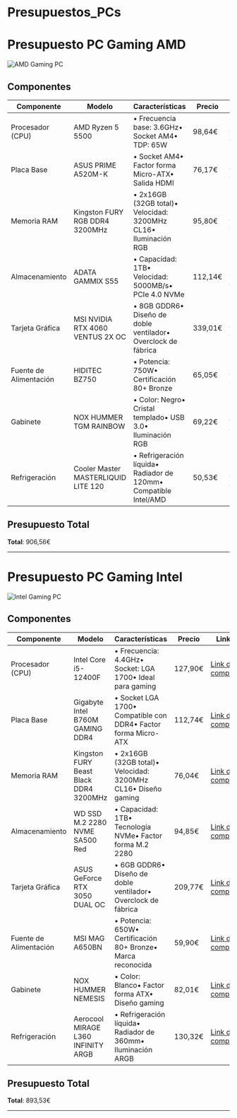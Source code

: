 # Presupuestos_PCs

# Presupuesto PC Gaming AMD

![AMD Gaming PC](URL_DE_LA_IMAGEN_AMD_PC)

## Componentes

| Componente | Modelo | Características | Precio | Link |
|------------|--------|-----------------|---------|------|
| Procesador (CPU) | AMD Ryzen 5 5500 | • Frecuencia base: 3.6GHz• Socket AM4• TDP: 65W | 98,64€ | [Link de compra](https://www.pccomponentes.com/amd-ryzen-5-5500-36ghz-box) |
| Placa Base | ASUS PRIME A520M-K | • Socket AM4• Factor forma Micro-ATX• Salida HDMI | 76,17€ | [Link de compra](https://www.pccomponentes.com/asus-prime-a520m-k) |
| Memoria RAM | Kingston FURY RGB DDR4 3200MHz | • 2x16GB (32GB total)• Velocidad: 3200MHz CL16• Iluminación RGB | 95,80€ | [Link de compra](https://www.pccomponentes.com/kingston-fury-beast-rgb-ddr4-3200mhz-16gb-2x8gb-cl16) |
| Almacenamiento | ADATA GAMMIX S55 | • Capacidad: 1TB• Velocidad: 5000MB/s• PCIe 4.0 NVMe | 112,14€ | [Link de compra](https://www.pccomponentes.com/disco-duro-adata-gammix-s55-ssd-512gb-m2-pcie-gen4-2230) |
| Tarjeta Gráfica | MSI NVIDIA RTX 4060 VENTUS 2X OC | • 8GB GDDR6• Diseño de doble ventilador• Overclock de fábrica | 339,01€ | [Link de compra](https://www.pccomponentes.com/msi-geforce-rtx-3060-ventus-2x-oc-lhr-12gb-gddr6) |
| Fuente de Alimentación | HIDITEC BZ750 | • Potencia: 750W• Certificación 80+ Bronze | 65,05€ | [Link de compra](https://www.pccomponentes.com/hiditec-bz750-750w-80-plus-bronze) |
| Gabinete | NOX HUMMER TGM RAINBOW | • Color: Negro• Cristal templado• USB 3.0• Iluminación RGB | 69,22€ | [Link de compra](hhttps://www.pccomponentes.com/nox-hummer-tgm-argb-cristal-templado-usb-30) |
| Refrigeración | Cooler Master MASTERLIQUID LITE 120 | • Refrigeración líquida• Radiador de 120mm• Compatible Intel/AMD | 50,53€ | [Link de compra](https://www.pccomponentes.com/cooler-master-masterliquid-lite-120) |

## Presupuesto Total

**Total**: 906,56€

---

# Presupuesto PC Gaming Intel

![Intel Gaming PC](URL_DE_LA_IMAGEN_INTEL_PC)


## Componentes

| Componente | Modelo | Características | Precio | Link |
|------------|--------|-----------------|---------|------|
| Procesador (CPU) | Intel Core i5-12400F | • Frecuencia: 4.4GHz• Socket: LGA 1700• Ideal para gaming | 127,90€ | [Link de compra](https://www.pccomponentes.com/intel-core-i5-12400f-25-ghz) |
| Placa Base | Gigabyte Intel B760M GAMING DDR4 | • Socket LGA 1700• Compatible con DDR4• Factor forma Micro-ATX | 112,74€ | [Link de compra](https://www.pccomponentes.com/gigabyte-b760m-gaming-ddr4) |
| Memoria RAM | Kingston FURY Beast Black DDR4 3200MHz | • 2x16GB (32GB total)• Velocidad: 3200MHz CL16• Diseño gaming | 76,04€ | [Link de compra](https://www.pccomponentes.com/kingston-fury-beast-rgb-ddr4-3200mhz-16gb-cl16) |
| Almacenamiento | WD SSD M.2 2280 NVME SA500 Red | • Capacidad: 1TB• Tecnología NVMe• Factor forma M.2 2280 | 94,85€ | [Link de compra](https://www.pccomponentes.com/wd-red-sa500-nas-2tb-ssd-sata-m2-2280) |
| Tarjeta Gráfica | ASUS GeForce RTX 3050 DUAL OC | • 6GB GDDR6• Diseño de doble ventilador• Overclock de fábrica | 209,77€ | [Link de compra](https://www.pccomponentes.com/asus-dual-geforce-rtx-3060-oc-edition-v2-12gb-gddr6) |
| Fuente de Alimentación | MSI MAG A650BN | • Potencia: 650W• Certificación 80+ Bronze• Marca reconocida | 59,90€ | [Link de compra](https://www.pccomponentes.com/msi-mag-a650bn-650w-80-plus-bronze) |
| Gabinete | NOX HUMMER NEMESIS | • Color: Blanco• Factor forma ATX• Diseño gaming | 82,01€ | [Link de compra](https://www.pccomponentes.com/nox-hummer-nemesis-argb-cristal-templado-usb-30-blanca) |
| Refrigeración | Aerocool MIRAGE L360 INFINITY ARGB | • Refrigeración líquida• Radiador de 360mm• Iluminación ARGB | 130,32€ | [Link de compra](https://www.pccomponentes.com/aerocool-mirage-l360-kit-de-refrigeracion-liquida-blanco) |

## Presupuesto Total

**Total**: 893,53€

---


